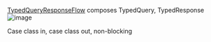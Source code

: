 [TypedQueryResponseFlow](https://github.com/garyaiki/dendrites/blob/master/src/main/scala/org/gs/http/stream/TypedQueryResponseFlow.scala) composes TypedQuery, TypedResponse
![image](https://github.com/garyaiki/dendrites/blob/master/docs/png/TypedQueryResponseFlow.png?raw=true)

Case class in, case class out, non-blocking